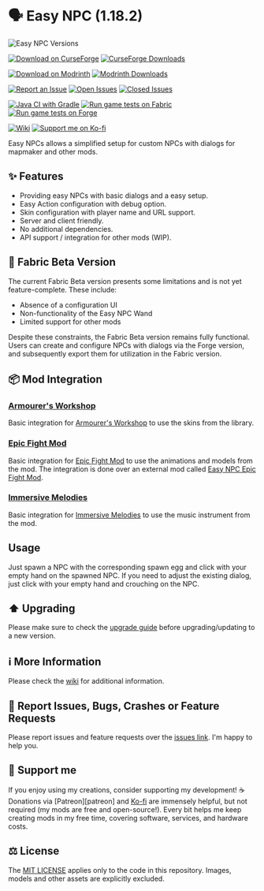 # 🗣 Easy NPC (1.18.2)

![Easy NPC Versions](http://cf.way2muchnoise.eu/versions/Minecraft_559312_all.svg)

[![Download on CurseForge](http://cf.way2muchnoise.eu/title/559312.svg)](https://www.curseforge.com/minecraft/mc-mods/easy-npc)
[![CurseForge Downloads](http://cf.way2muchnoise.eu/full_559312_downloads.svg)](https://www.curseforge.com/minecraft/mc-mods/easy-npc)

[![Download on Modrinth](https://img.shields.io/badge/dynamic/json?labelColor=black&color=grey&label=&query=title&url=https://api.modrinth.com/v2/project/CgGEe1h3&style=flat&logo=modrinth)](https://modrinth.com/mod/easy-npc)
[![Modrinth Downloads](https://img.shields.io/badge/dynamic/json?labelColor=black&color=grey&label=&suffix=%20downloads&query=downloads&url=https://api.modrinth.com/v2/project/CgGEe1h3&style=flat&logo=modrinth)](https://modrinth.com/mod/easy-npc)

[![Report an Issue](https://img.shields.io/badge/dynamic/json?label=Report%20an%20Issue%20%2F%20Bug%20%2F%20Crash%20%2F%20Feature%20Request&labelColor=black&color=grey&query=title&url=https://api.modrinth.com/v2/project/CgGEe1h3&style=flat&logo=github)][issues]
[![Open Issues](https://img.shields.io/github/issues/MarkusBordihn/BOs-Easy-NPC?style=flat&logo=Github&color=red)](https://github.com/MarkusBordihn/BOs-Easy-NPC/issues?q=is%3Aopen+%21label%3Aenhancement)
[![Closed Issues](https://img.shields.io/github/issues-closed/MarkusBordihn/BOs-Easy-NPC?style=flat&logo=Github)](https://github.com/MarkusBordihn/BOs-Easy-NPC/issues?q=is%3Aclosed)

[![Java CI with Gradle](https://github.com/MarkusBordihn/BOs-Easy-NPC/actions/workflows/gradle.yml/badge.svg?branch=1.18.2)](https://github.com/MarkusBordihn/BOs-Easy-NPC/actions/workflows/gradle.yml)
[![Run game tests on Fabric](https://github.com/MarkusBordihn/BOs-Easy-NPC/actions/workflows/game-test-fabric.yml/badge.svg?branch=1.18.2)](https://github.com/MarkusBordihn/BOs-Easy-NPC/actions/workflows/game-test-fabric.yml)
[![Run game tests on Forge](https://github.com/MarkusBordihn/BOs-Easy-NPC/actions/workflows/game-test-forge.yml/badge.svg?branch=1.18.2)](https://github.com/MarkusBordihn/BOs-Easy-NPC/actions/workflows/game-test-forge.yml)

[![Wiki](https://img.shields.io/badge/dynamic/json?label=Wiki&labelColor=black&color=grey&query=title&url=https://api.modrinth.com/v2/project/CgGEe1h3&style=flat&logo=github)][wiki]
[![Support me on Ko-fi](https://img.shields.io/badge/Support_me_on_Ko--fi-!?labelColor=black&style=flat&logo=ko-fi)][ko-fi]

Easy NPCs allows a simplified setup for custom NPCs with dialogs for mapmaker and other mods.

## ✨ Features

- Providing easy NPCs with basic dialogs and a easy setup.
- Easy Action configuration with debug option.
- Skin configuration with player name and URL support.
- Server and client friendly.
- No additional dependencies.
- API support / integration for other mods (WIP).

## 🧪 Fabric Beta Version

The current Fabric Beta version presents some limitations and is not yet feature-complete.
These include:

- Absence of a configuration UI
- Non-functionality of the Easy NPC Wand
- Limited support for other mods

Despite these constraints, the Fabric Beta version remains fully functional. Users can create and
configure NPCs with dialogs via the Forge version, and subsequently export them for utilization in
the Fabric version.

## 📦 Mod Integration

### [Armourer's Workshop][armourers_workshop]

Basic integration for [Armourer's Workshop][armourers_workshop] to use the skins from the library.

### [Epic Fight Mod][epic_fight_mod]

Basic integration for [Epic Fight Mod][epic_fight_mod] to use the animations and
models from the mod.
The integration is done over an external mod
called [Easy NPC Epic Fight Mod][easy_npc_epic_fight_mod].

### [Immersive Melodies][immersive-melodies]

Basic integration for [Immersive Melodies][immersive-melodies] to use the music instrument from the
mod.

## Usage

Just spawn a NPC with the corresponding spawn egg and click with your empty hand on the spawned NPC.
If you need to adjust the existing dialog, just click with your empty hand and crouching on the NPC.

## ⬆️ Upgrading

Please make sure to check the [upgrade guide][upgrade_guide] before upgrading/updating to a new
version.

## ℹ️ More Information

Please check the [wiki][wiki] for additional information.

## 🐛 Report Issues, Bugs, Crashes or Feature Requests

Please report issues and feature requests over the [issues link][issues]. I'm happy to help you.

## 🫶 Support me

If you enjoy using my creations, consider supporting my development! ☕️
Donations via [Patreon][patreon] and [Ko-fi][ko-fi] are immensely helpful, but not required (my mods
are free and open-source!).
Every bit helps me keep creating mods in my free time, covering software, services, and hardware
costs.

## ⚖️ License

The [MIT LICENSE](LICENSE.md) applies only to the code in this repository.
Images, models and other assets are explicitly excluded.

[ko-fi]: https://ko-fi.com/Kaworru

[wiki]: https://github.com/MarkusBordihn/BOs-Easy-NPC/wiki

[upgrade_guide]: https://github.com/MarkusBordihn/BOs-Easy-NPC/wiki/Upgrading

[armourers_workshop]: https://www.curseforge.com/minecraft/mc-mods/armourers-workshop

[epic_fight_mod]: https://www.curseforge.com/minecraft/mc-mods/epic-fight-mod

[easy_npc_epic_fight_mod]: https://www.curseforge.com/minecraft/mc-mods/easy-npc-epic-fight

[immersive-melodies]: https://www.curseforge.com/minecraft/mc-mods/immersive-melodies

[issues]: https://github.com/MarkusBordihn/BOs-Easy-NPC/issues
